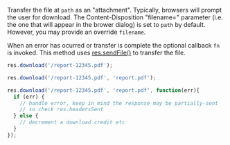 Transfer the file at `path` as an "attachment". Typically, browsers will prompt the user for download. The Content-Disposition "filename=" parameter (i.e. the one that will appear in the brower dialog) is set to `path` by default. However, you may provide an override `filename`.

When an error has ocurred or transfer is complete the optional callback `fn` is invoked. This method uses [res.sendFile()](#res.sendFile) to transfer the file.

```js
res.download('/report-12345.pdf');

res.download('/report-12345.pdf', 'report.pdf');

res.download('/report-12345.pdf', 'report.pdf', function(err){
  if (err) {
    // handle error, keep in mind the response may be partially-sent
    // so check res.headersSent
  } else {
    // decrement a download credit etc
  }
});
```
